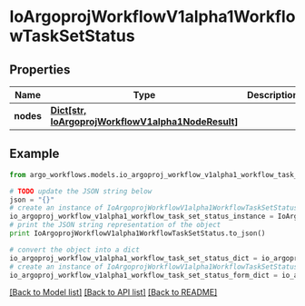 # IoArgoprojWorkflowV1alpha1WorkflowTaskSetStatus


## Properties

Name | Type | Description | Notes
------------ | ------------- | ------------- | -------------
**nodes** | [**Dict[str, IoArgoprojWorkflowV1alpha1NodeResult]**](IoArgoprojWorkflowV1alpha1NodeResult.md) |  | [optional] 

## Example

```python
from argo_workflows.models.io_argoproj_workflow_v1alpha1_workflow_task_set_status import IoArgoprojWorkflowV1alpha1WorkflowTaskSetStatus

# TODO update the JSON string below
json = "{}"
# create an instance of IoArgoprojWorkflowV1alpha1WorkflowTaskSetStatus from a JSON string
io_argoproj_workflow_v1alpha1_workflow_task_set_status_instance = IoArgoprojWorkflowV1alpha1WorkflowTaskSetStatus.from_json(json)
# print the JSON string representation of the object
print IoArgoprojWorkflowV1alpha1WorkflowTaskSetStatus.to_json()

# convert the object into a dict
io_argoproj_workflow_v1alpha1_workflow_task_set_status_dict = io_argoproj_workflow_v1alpha1_workflow_task_set_status_instance.to_dict()
# create an instance of IoArgoprojWorkflowV1alpha1WorkflowTaskSetStatus from a dict
io_argoproj_workflow_v1alpha1_workflow_task_set_status_form_dict = io_argoproj_workflow_v1alpha1_workflow_task_set_status.from_dict(io_argoproj_workflow_v1alpha1_workflow_task_set_status_dict)
```
[[Back to Model list]](../README.md#documentation-for-models) [[Back to API list]](../README.md#documentation-for-api-endpoints) [[Back to README]](../README.md)


